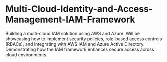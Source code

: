 # Multi-Cloud-Identity-and-Access-Management-IAM-Framework
Building a multi-cloud IAM solution using AWS and Azure. Will be showcasing how to implement security policies, role-based access controls (RBACs), and integrating with AWS IAM and Azure Active Directory. Demonstrating how the IAM framework enhances secure access across cloud environments.
